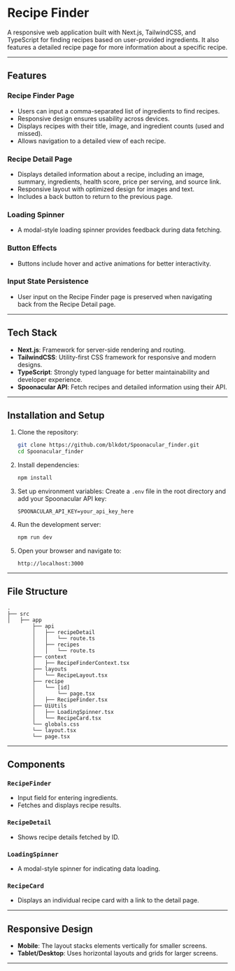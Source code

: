# Recipe Finder

A responsive web application built with Next.js, TailwindCSS, and TypeScript for finding recipes based on user-provided ingredients. It also features a detailed recipe page for more information about a specific recipe.

---

## Features

### Recipe Finder Page
- Users can input a comma-separated list of ingredients to find recipes.
- Responsive design ensures usability across devices.
- Displays recipes with their title, image, and ingredient counts (used and missed).
- Allows navigation to a detailed view of each recipe.

### Recipe Detail Page
- Displays detailed information about a recipe, including an image, summary, ingredients, health score, price per serving, and source link.
- Responsive layout with optimized design for images and text.
- Includes a back button to return to the previous page.

### Loading Spinner
- A modal-style loading spinner provides feedback during data fetching.

### Button Effects
- Buttons include hover and active animations for better interactivity.

### Input State Persistence
- User input on the Recipe Finder page is preserved when navigating back from the Recipe Detail page.

---

## Tech Stack
- **Next.js**: Framework for server-side rendering and routing.
- **TailwindCSS**: Utility-first CSS framework for responsive and modern designs.
- **TypeScript**: Strongly typed language for better maintainability and developer experience.
- **Spoonacular API**: Fetch recipes and detailed information using their API.

---

## Installation and Setup

1. Clone the repository:
   ```bash
   git clone https://github.com/blkdot/Spoonacular_finder.git
   cd Spoonacular_finder
   ```

2. Install dependencies:
   ```bash
   npm install
   ```

3. Set up environment variables:
   Create a `.env` file in the root directory and add your Spoonacular API key:
   ```env
   SPOONACULAR_API_KEY=your_api_key_here
   ```

4. Run the development server:
   ```bash
   npm run dev
   ```

5. Open your browser and navigate to:
   ```
   http://localhost:3000
   ```

---

## File Structure

```
.
├── src
│   ├── app
        ├── api
        │   ├── recipeDetail
        │   │   └── route.ts
        │   ├── recipes
        │   │   └── route.ts
        ├── context
        │   ├── RecipeFinderContext.tsx
        ├── layouts
        │   └── RecipeLayout.tsx
        ├── recipe
        │   └── [id]
        │       └── page.tsx
        │   ├── RecipeFinder.tsx
        ├── UiUtils
        │   ├── LoadingSpinner.tsx
        │   └── RecipeCard.tsx
        └── globals.css
        └── layout.tsx
        └── page.tsx
```

---

## Components

### `RecipeFinder`
- Input field for entering ingredients.
- Fetches and displays recipe results.

### `RecipeDetail`
- Shows recipe details fetched by ID.

### `LoadingSpinner`
- A modal-style spinner for indicating data loading.

### `RecipeCard`
- Displays an individual recipe card with a link to the detail page.

---

## Responsive Design
- **Mobile**: The layout stacks elements vertically for smaller screens.
- **Tablet/Desktop**: Uses horizontal layouts and grids for larger screens.

---

